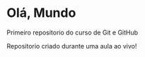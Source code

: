 # Olá, Mundo
 Primeiro repositorio do curso de Git e GitHub

Repositorio criado durante uma aula ao vivo!